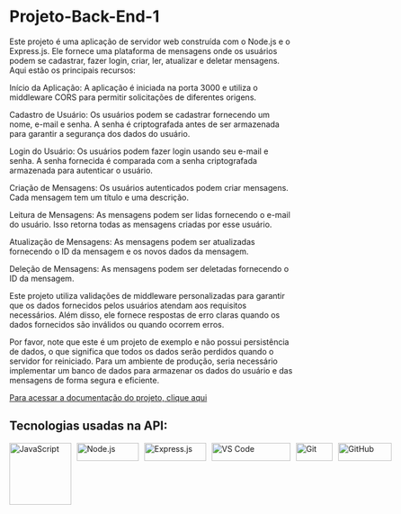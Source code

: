 # Projeto-Back-End-1

Este projeto é uma aplicação de servidor web construída com o Node.js e o Express.js. Ele fornece uma plataforma de mensagens onde os usuários podem se cadastrar, fazer login, criar, ler, atualizar e deletar mensagens. Aqui estão os principais recursos:

Início da Aplicação: A aplicação é iniciada na porta 3000 e utiliza o middleware CORS para permitir solicitações de diferentes origens.

Cadastro de Usuário: Os usuários podem se cadastrar fornecendo um nome, e-mail e senha. A senha é criptografada antes de ser armazenada para garantir a segurança dos dados do usuário.

Login do Usuário: Os usuários podem fazer login usando seu e-mail e senha. A senha fornecida é comparada com a senha criptografada armazenada para autenticar o usuário.

Criação de Mensagens: Os usuários autenticados podem criar mensagens. Cada mensagem tem um título e uma descrição.

Leitura de Mensagens: As mensagens podem ser lidas fornecendo o e-mail do usuário. Isso retorna todas as mensagens criadas por esse usuário.

Atualização de Mensagens: As mensagens podem ser atualizadas fornecendo o ID da mensagem e os novos dados da mensagem.

Deleção de Mensagens: As mensagens podem ser deletadas fornecendo o ID da mensagem.

Este projeto utiliza validações de middleware personalizadas para garantir que os dados fornecidos pelos usuários atendam aos requisitos necessários. Além disso, ele fornece respostas de erro claras quando os dados fornecidos são inválidos ou quando ocorrem erros.

Por favor, note que este é um projeto de exemplo e não possui persistência de dados, o que significa que todos os dados serão perdidos quando o servidor for reiniciado. Para um ambiente de produção, seria necessário implementar um banco de dados para armazenar os dados do usuário e das mensagens de forma segura e eficiente.

[Para acessar a documentação do projeto, clique aqui](https://documenter.getpostman.com/view/34269147/2sA3BuW8vm)

## Tecnologias usadas na API:

<div style="display: flex; gap: 10px;">
  <img src="https://img.shields.io/badge/JavaScript-F7DF1E.svg?style=for-the-badge&logo=JavaScript&logoColor=black" style="width: 110px; height: auto;" alt="JavaScript">
  <img src="https://img.shields.io/badge/Node.js-5FA04E.svg?style=for-the-badge&logo=nodedotjs&logoColor=white" style="width: 110px; height: 32px;" alt="Node.js">
  <img src="https://img.shields.io/badge/Express-000000.svg?style=for-the-badge&logo=Express&logoColor=white" style="width: 110px; height: 32px;" alt="Express.js">
  <img src="https://img.shields.io/badge/VSCode-0078D4?style=for-the-badge&logo=visual%20studio%20code&logoColor=white" style="width: 140px; height: 32px;" alt="VS Code">
  <img src="https://img.shields.io/badge/Git-F05032.svg?style=for-the-badge&logo=Git&logoColor=white" style="width: 65px; height: 32px;" alt="Git">
  <img src="https://img.shields.io/badge/GitHub-181717.svg?style=for-the-badge&logo=GitHub&logoColor=white" style="width: 95px; height: 32px;" alt="GitHub">
</div>
